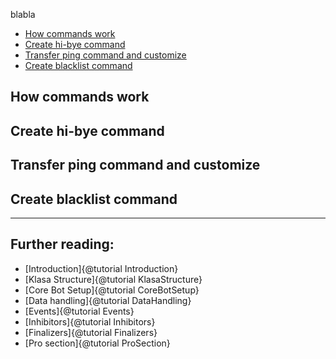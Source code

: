 blabla

- [How commands work](#how-commands-work)
- [Create hi-bye command](#create-hi-bye-command)
- [Transfer ping command and customize](#transfer-ping-command-and-customize)
- [Create blacklist command](#create-blacklist-command)

## How commands work

## Create hi-bye command

## Transfer ping command and customize

## Create blacklist command


---

Further reading:
---

- [Introduction]{@tutorial Introduction}
- [Klasa Structure]{@tutorial KlasaStructure}
- [Core Bot Setup]{@tutorial CoreBotSetup}
- [Data handling]{@tutorial DataHandling}
- [Events]{@tutorial Events}
- [Inhibitors]{@tutorial Inhibitors}
- [Finalizers]{@tutorial Finalizers}
- [Pro section]{@tutorial ProSection}